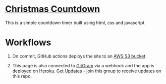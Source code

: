 # <a href='http://infixe.click/countdown/' target="_blank">Christmas Countdown</a> 
 This is a simple countdown timer built using html, css and javascript.

# Workflows

1) On commit, GitHub actions deploys the site to an <a href='https://githubactions3.s3.ap-southeast-1.amazonaws.com/index.html'>AWS S3 bucket</a>.

2) This page is also connected to <a href='https://github.com/infixe/GitGram'> GitGram</a> via a webhook and the app is deployed on <a href='https://gitupdates.herokuapp.com/'>Heroku</a>. <a href='https://t.me/+Q_W584iiPGYwNjZl'>Get Updates</a> - join this group to receive updates on this repo. 



